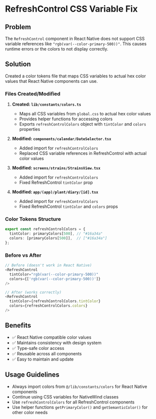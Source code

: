 # RefreshControl CSS Variable Fix

## Problem
The `RefreshControl` component in React Native does not support CSS variable references like `"rgb(var(--color-primary-500))"`. This causes runtime errors or the colors to not display correctly.

## Solution
Created a color tokens file that maps CSS variables to actual hex color values that React Native components can use.

### Files Created/Modified

1. **Created: `lib/constants/colors.ts`**
   - Maps all CSS variables from `global.css` to actual hex color values
   - Provides helper functions for accessing colors
   - Exports `refreshControlColors` object with `tintColor` and `colors` properties

2. **Modified: `components/calendar/DateSelector.tsx`**
   - Added import for `refreshControlColors`
   - Replaced CSS variable references in RefreshControl with actual color values

3. **Modified: `screens/strains/StrainsView.tsx`**
   - Added import for `refreshControlColors`
   - Fixed RefreshControl `tintColor` prop

4. **Modified: `app/(app)/plant/diary/[id].tsx`**
   - Added import for `refreshControlColors`
   - Fixed RefreshControl `tintColor` and `colors` props

### Color Tokens Structure
```typescript
export const refreshControlColors = {
  tintColor: primaryColors[500], // "#16a34a" 
  colors: [primaryColors[500]],  // ["#16a34a"]
};
```

### Before vs After
```typescript
// Before (doesn't work in React Native)
<RefreshControl
  tintColor="rgb(var(--color-primary-500))"
  colors={['rgb(var(--color-primary-500))']}
/>

// After (works correctly)
<RefreshControl
  tintColor={refreshControlColors.tintColor}
  colors={refreshControlColors.colors}
/>
```

## Benefits
- ✅ React Native compatible color values
- ✅ Maintains consistency with design system 
- ✅ Type-safe color access
- ✅ Reusable across all components
- ✅ Easy to maintain and update

## Usage Guidelines
- Always import colors from `@/lib/constants/colors` for React Native components
- Continue using CSS variables for NativeWind classes  
- Use `refreshControlColors` for all RefreshControl components
- Use helper functions `getPrimaryColor()` and `getSemanticColor()` for other color needs
